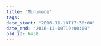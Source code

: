 ```yaml
---
title: 'Minimøde'
tags:
date_start: "2016-11-10T17:30:00"
date_end: "2016-11-10T19:00:00"
old_id: 6438
---
```

